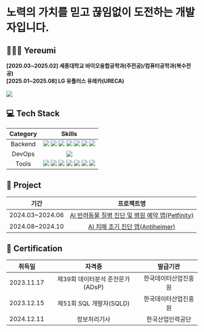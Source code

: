 <!--
**yereumi/yereumi** is a ✨ _special_ ✨ repository because its `README.md` (this file) appears on your GitHub profile.

Here are some ideas to get you started:

- 🔭 I’m currently working on ...
- 🌱 I’m currently learning ...
- 👯 I’m looking to collaborate on ...
- 🤔 I’m looking for help with ...
- 💬 Ask me about ...
- 📫 How to reach me: ...
- 😄 Pronouns: ...
- ⚡ Fun fact: ...
-->
<!-- <img src="https://img.shields.io/badge/아이콘내용-바탕색?style=flat&logo=로고이름&logoColor=white"/> -->

<div>
	<h1>노력의 가치를 믿고 끊임없이 도전하는 개발자입니다.</h1>
	<h2>👩🏻‍💻 Yereumi</h2>
	<b>[2020.03~2025.02] 세종대학교 바이오융합공학과(주전공)/컴퓨터공학과(복수전공)</b>
	<br>
	<b> [2025.01~2025.08] LG 유플러스 유레카(URECA)</b>
	<br><br>
	<!-- 	
	<img src="https://img.shields.io/badge/MacBook_Air_M2-000000?style=flat&logo=Apple&logoColor=white"/>
	<img src="https://img.shields.io/badge/Mail-EA4335?style=flat&logo=Gmail&logoColor=white"/>
 	<a href="https://velog.io/@yereumi">
	<img src="https://img.shields.io/badge/Blog-20C997?style=flat&logo=Velog&logoColor=white"/>
	</a>
	<a href="https://www.instagram.com/ye.reumi/"/>
	<img src="https://img.shields.io/badge/Instagram-E4405F?style=flat&logo=Instagram&logoColor=white"/>
	</a> 
	-->
	<a href="https://solved.ac/lovelyyeji01">
	<img src="http://mazassumnida.wtf/api/v2/generate_badge?boj=lovelyyeji01"/>
	</a>
</p>
</div>

<div>
	<h2>💻 Tech Stack</h2>

| Category | Skills |   
|:---------:|:-------------------:|
| Backend | <img src="https://img.shields.io/badge/Java-007396?style=flat&logo=OpenJDK&logoColor=white"/> <img src="https://img.shields.io/badge/Spring-6DB33F?style=flat&logo=Spring&logoColor=white"/> <img src="https://img.shields.io/badge/SpringBoot-6DB33F?style=flat&logo=SpringBoot&logoColor=white"/> <img src="https://img.shields.io/badge/MySQL-4479A1?style=flat&logo=MySQL&logoColor=white"/> <img src="https://img.shields.io/badge/Ubuntu-E95420?style=flat&logo=Ubuntu&logoColor=white"/> <img src="https://img.shields.io/badge/Nginx-009639?style=flat&logo=Nginx&logoColor=white"/> <img src="https://img.shields.io/badge/Linux-FCC624?style=flat&logo=Linux&logoColor=white"/>|
| DevOps | <img src="https://img.shields.io/badge/Docker-2496ED?style=flat&logo=Docker&logoColor=white"/> |
| Tools | <img src="https://img.shields.io/badge/IntelliJ-000000?style=flat&logo=IntellijIDEA&logoColor=white"/> <img src="https://img.shields.io/badge/Eclipse-2C2255?style=flat&logo=Eclipse&logoColor=white"/> <img src="https://img.shields.io/badge/Postman-FF6C37?style=flat&logo=Postman&logoColor=white"/> <img src="https://img.shields.io/badge/Git-F05032?style=flat&logo=Git&logoColor=white"/> <img src="https://img.shields.io/badge/GitHub-181717?style=flat&logo=GitHub&logoColor=white"/> <img src="https://img.shields.io/badge/Notion-000000?style=flat&logo=Notion&logoColor=white"/> <img src="https://img.shields.io/badge/Slack-4A154B?style=flat&logo=Slack&logoColor=white"/> |
</div>

<div align=center>
	<!-- 
	<h4> Upper </h4>
	<img src="https://img.shields.io/badge/C-A8B9CC?style=flat&logo=C&logoColor=white"/>
	<img src="https://img.shields.io/badge/Java-007396?style=flat&logo=OpenJDK&logoColor=white"/>
	<img src="https://img.shields.io/badge/Spring-6DB33F?style=flat&logo=Spring&logoColor=white"/>
	<img src="https://img.shields.io/badge/SpringBoot-6DB33F?style=flat&logo=SpringBoot&logoColor=white"/>
	<img src="https://img.shields.io/badge/MySQL-4479A1?style=flat&logo=MySQL&logoColor=white"/>
	<h4> Middle </h4>
	<img src="https://img.shields.io/badge/Python-3776AB?style=flat&logo=Python&logoColor=white"/>
	<img src="https://img.shields.io/badge/Ubuntu-E95420?style=flat&logo=Ubuntu&logoColor=white"/>
	<img src="https://img.shields.io/badge/Nginx-009639?style=flat&logo=Nginx&logoColor=white"/>
	<h4> Lower </h4>
	<img src="https://img.shields.io/badge/Docker-2496ED?style=flat&logo=Docker&logoColor=white"/>
	<img src="https://img.shields.io/badge/Linux-FCC624?style=flat&logo=Linux&logoColor=white"/>
 	<h3>🔜 Soon</h3>
	<img src="https://img.shields.io/badge/AWS-232F3E?style=flat&logo=AmazonWebServices&logoColor=white"/>
	<img src="https://img.shields.io/badge/EC2-FF9900?style=flat&logo=AmazonEC2&logoColor=white"/>
	<img src="https://img.shields.io/badge/ECS-FF9900?style=flat&logo=AmazonECS&logoColor=white"/>
	<img src="https://img.shields.io/badge/S3-569A31?style=flat&logo=AmazonS3&logoColor=white"/>
	<img src="https://img.shields.io/badge/Redis-FF4438?style=flat&logo=Redis&logoColor=white"/>
	<br>
	<img src="https://img.shields.io/badge/Kubernetes-326CE5?style=flat&logo=Kubernetes&logoColor=white"/>
	<img src="https://img.shields.io/badge/Jenkins-D24939?style=flat&logo=Jenkins&logoColor=white"/>
	<img src="https://img.shields.io/badge/Terraform-844FBA?style=flat&logo=Terraform&logoColor=white"/>
	<br>
	<img src="https://img.shields.io/badge/Prometheus-E6522C?style=flat&logo=Prometheus&logoColor=white"/>
	<img src="https://img.shields.io/badge/Grafana-F46800?style=flat&logo=Grafana&logoColor=white"/>
	<img src="https://img.shields.io/badge/ApacheKafka-231F20?style=flat&logo=ApacheKafka&logoColor=white"/>
	<img src="https://img.shields.io/badge/RabbitMQ-FF6600?style=flat&logo=RabbitMQ&logoColor=white"/>
	<img src="https://img.shields.io/badge/HTML-E34F26?style=flat&logo=HTML5&logoColor=white"/>
	<img src="https://img.shields.io/badge/CSS-1572B6?style=flat&logo=CSS3&logoColor=white"/>
	<img src="https://img.shields.io/badge/JavaScript-F7DF1E?style=flat&logo=JavaScript&logoColor=white"/>
	<img src="https://img.shields.io/badge/React-61DAFB?style=flat&logo=React&logoColor=white"/>
	<img src="https://img.shields.io/badge/Next.js-000000?style=flat&logo=Next.js&logoColor=white"/>
	<h3>🛠️ Tools</h3>
	<img src="https://img.shields.io/badge/IntelliJ-000000?style=flat&logo=IntellijIDEA&logoColor=white"/>
	<img src="https://img.shields.io/badge/Eclipse-2C2255?style=flat&logo=Eclipse&logoColor=white"/>
	<img src="https://img.shields.io/badge/Postman-FF6C37?style=flat&logo=Postman&logoColor=white"/>
	<img src="https://img.shields.io/badge/Git-F05032?style=flat&logo=Git&logoColor=white"/>
	<img src="https://img.shields.io/badge/GitHub-181717?style=flat&logo=GitHub&logoColor=white"/>
	<img src="https://img.shields.io/badge/Notion-000000?style=flat&logo=Notion&logoColor=white"/>
	<img src="https://img.shields.io/badge/Slack-4A154B?style=flat&logo=Slack&logoColor=white"/>
	-->
</div>

<div>
	<h2>📍 Project</h2>
	
|    기간    |       프로젝트명       |
|:---------:|:-------------------:|
| 2024.03~2024.06 | <a href="https://github.com/yereumi/Petfinity_Backend">AI 반려동물 질병 진단 및 병원 예약 앱(Petfinity)</a> |
| 2024.08~2024.10 | <a href="https://github.com/yereumi/Antiheimer_Backend">AI 치매 조기 진단 앱(Antiheimer)</a> |
</div>

<div>
	<h2>📄 Certification</h2>
	
|    취득일    |       자격증       |    발급기관    |
|:------------:|:-----------------:|:------------:|
| 2023.11.17 | 제39회 데이터분석 준전문가(ADsP) | 한국데이터산업진흥원 |
| 2023.12.15 | 제51회 SQL 개발자(SQLD) | 한국데이터산업진흥원 |
| 2024.12.11 | 정보처리기사 | 한국산업인력공단 |
</div>
